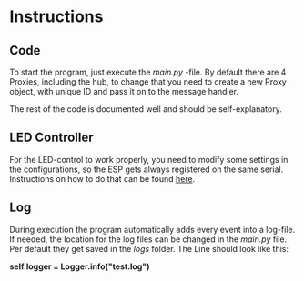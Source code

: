 # Instructions
## Code
To start the program, just execute the *main.py* -file.
By default there are 4 Proxies, including the hub, to change that you need to create a new Proxy object, with unique ID and pass it on to the message handler.

The rest of the code is documented well and should be self-explanatory.
## LED Controller
For the LED-control to work properly, you need to modify some settings in the configurations, so the ESP gets always registered on the same serial.
Instructions on how to do that can be found [here](https://medium.com/@fredbonjour/connect-multiple-micro-controllers-to-one-raspberry-pi-over-usb-with-a-reliable-identification-21e41db514a7).

## Log
During execution the program automatically adds every event into a log-file. If needed, the location for the log files can be changed in the *main.py* file. Per default they get saved in the *logs* folder.
The Line should look like this:

**self.logger = Logger.info("test.log")**